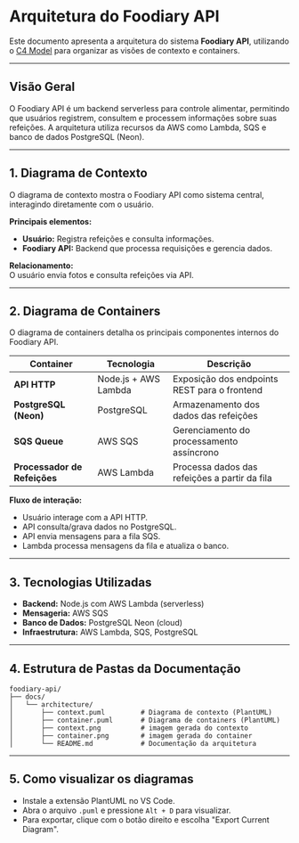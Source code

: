 # Arquitetura do Foodiary API

Este documento apresenta a arquitetura do sistema **Foodiary API**, utilizando o [C4 Model](https://c4model.com/) para organizar as visões de contexto e containers.

---

## Visão Geral

O Foodiary API é um backend serverless para controle alimentar, permitindo que usuários registrem, consultem e processem informações sobre suas refeições. A arquitetura utiliza recursos da AWS como Lambda, SQS e banco de dados PostgreSQL (Neon).

---

## 1. Diagrama de Contexto

O diagrama de contexto mostra o Foodiary API como sistema central, interagindo diretamente com o usuário.

**Principais elementos:**
- **Usuário:** Registra refeições e consulta informações.
- **Foodiary API:** Backend que processa requisições e gerencia dados.

**Relacionamento:**  
O usuário envia fotos e consulta refeições via API.

---

## 2. Diagrama de Containers

O diagrama de containers detalha os principais componentes internos do Foodiary API.

| Container                   | Tecnologia              | Descrição                                              |
|-----------------------------|------------------------|--------------------------------------------------------|
| **API HTTP**                | Node.js + AWS Lambda   | Exposição dos endpoints REST para o frontend           |
| **PostgreSQL (Neon)**       | PostgreSQL             | Armazenamento dos dados das refeições                  |
| **SQS Queue**               | AWS SQS                | Gerenciamento do processamento assíncrono              |
| **Processador de Refeições**| AWS Lambda             | Processa dados das refeições a partir da fila          |

**Fluxo de interação:**
- Usuário interage com a API HTTP.
- API consulta/grava dados no PostgreSQL.
- API envia mensagens para a fila SQS.
- Lambda processa mensagens da fila e atualiza o banco.

---

## 3. Tecnologias Utilizadas

- **Backend:** Node.js com AWS Lambda (serverless)
- **Mensageria:** AWS SQS
- **Banco de Dados:** PostgreSQL Neon (cloud)
- **Infraestrutura:** AWS Lambda, SQS, PostgreSQL

---

## 4. Estrutura de Pastas da Documentação

```
foodiary-api/
├── docs/
│   └── architecture/
│       ├── context.puml         # Diagrama de contexto (PlantUML)
│       ├── container.puml       # Diagrama de containers (PlantUML)
│       ├── context.png          # imagem gerada do contexto
│       ├── container.png        # imagem gerada do container
│       └── README.md            # Documentação da arquitetura
```

---

## 5. Como visualizar os diagramas

- Instale a extensão PlantUML no VS Code.
- Abra o arquivo `.puml` e pressione `Alt + D` para visualizar.
- Para exportar, clique com o botão direito e escolha "Export Current Diagram".


